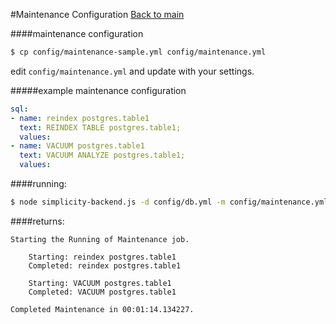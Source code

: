 #Maintenance Configuration
[Back to main](../readme.md)

####maintenance configuration
```sh
$ cp config/maintenance-sample.yml config/maintenance.yml
```

edit `config/maintenance.yml` and update with your settings.

#####example maintenance configuration
```yaml
sql:
- name: reindex postgres.table1
  text: REINDEX TABLE postgres.table1;
  values:
- name: VACUUM postgres.table1
  text: VACUUM ANALYZE postgres.table1;
  values:
```

####running:

```sh
$ node simplicity-backend.js -d config/db.yml -m config/maintenance.yml
```

####returns:

```
Starting the Running of Maintenance job.

    Starting: reindex postgres.table1
    Completed: reindex postgres.table1

    Starting: VACUUM postgres.table1
    Completed: VACUUM postgres.table1

Completed Maintenance in 00:01:14.134227.
```
